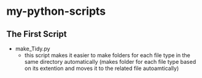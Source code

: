 # my-python-scripts

## **The First Script**

- make_Tidy.py
  - this script makes it easier to make folders for each file type in the same directory automatically
    (makes folder for each file type based on its extention and moves it to the related file autoamtically)
